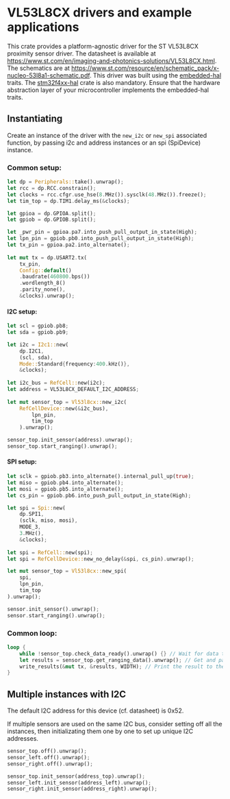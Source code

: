 # VL53L8CX drivers and example applications

This crate provides a platform-agnostic driver for the ST VL53L8CX proximity sensor driver.
The datasheet is available at <https://www.st.com/en/imaging-and-photonics-solutions/VL53L8CX.html>.
The schematics are at <https://www.st.com/resource/en/schematic_pack/x-nucleo-53l8a1-schematic.pdf>.
This driver was built using the [embedded-hal](https://docs.rs/embedded-hal/latest/embedded_hal/) traits.
The [stm32f4xx-hal](https://docs.rs/stm32f4xx-hal/latest/stm32f4xx_hal/) crate is also mandatory.
Ensure that the hardware abstraction layer of your microcontroller implements the embedded-hal traits.

## Instantiating

Create an instance of the driver with the `new_i2c` or `new_spi` associated function, by passing i2c and address instances
or an spi (SpiDevice) instance.
 
### Common setup:
```rust
let dp = Peripherals::take().unwrap();
let rcc = dp.RCC.constrain();
let clocks = rcc.cfgr.use_hse(8.MHz()).sysclk(48.MHz()).freeze();
let tim_top = dp.TIM1.delay_ms(&clocks);

let gpioa = dp.GPIOA.split();
let gpiob = dp.GPIOB.split();

let _pwr_pin = gpioa.pa7.into_push_pull_output_in_state(High);
let lpn_pin = gpiob.pb0.into_push_pull_output_in_state(High);
let tx_pin = gpioa.pa2.into_alternate();
    
let mut tx = dp.USART2.tx(
    tx_pin,
    Config::default()
    .baudrate(460800.bps())
    .wordlength_8()
    .parity_none(),
    &clocks).unwrap();
```

#### I2C setup:
```rust    
let scl = gpiob.pb8;
let sda = gpiob.pb9;

let i2c = I2c1::new(
    dp.I2C1,
    (scl, sda),
    Mode::Standard{frequency:400.kHz()},
    &clocks);
    
let i2c_bus = RefCell::new(i2c);
let address = VL53L8CX_DEFAULT_I2C_ADDRESS;
    
let mut sensor_top = Vl53l8cx::new_i2c(
    RefCellDevice::new(&i2c_bus), 
        lpn_pin,
        tim_top
    ).unwrap();

sensor_top.init_sensor(address).unwrap(); 
sensor_top.start_ranging().unwrap();
```

#### SPI setup:
```rust
let sclk = gpiob.pb3.into_alternate().internal_pull_up(true);
let miso = gpiob.pb4.into_alternate();
let mosi = gpiob.pb5.into_alternate();
let cs_pin = gpiob.pb6.into_push_pull_output_in_state(High);

let spi = Spi::new(
    dp.SPI1,
    (sclk, miso, mosi),
    MODE_3,
    3.MHz(),
    &clocks);
    
let spi = RefCell::new(spi);
let spi = RefCellDevice::new_no_delay(&spi, cs_pin).unwrap();

let mut sensor_top = Vl53l8cx::new_spi(
    spi, 
    lpn_pin,
    tim_top
).unwrap();

sensor.init_sensor().unwrap();
sensor.start_ranging().unwrap();
```

### Common loop:
```rust
loop {
    while !sensor_top.check_data_ready().unwrap() {} // Wait for data to be ready
    let results = sensor_top.get_ranging_data().unwrap(); // Get and parse the result data
    write_results(&mut tx, &results, WIDTH); // Print the result to the output
}    
```

## Multiple instances with I2C

The default I2C address for this device (cf. datasheet) is 0x52.

If multiple sensors are used on the same I2C bus, consider setting off
all the instances, then initializating them one by one to set up unique I2C addresses.

```rust
sensor_top.off().unwrap();
sensor_left.off().unwrap();
sensor_right.off().unwrap();

sensor_top.init_sensor(address_top).unwrap(); 
sensor_left.init_sensor(address_left).unwrap(); 
sensor_right.init_sensor(address_right).unwrap(); 
```